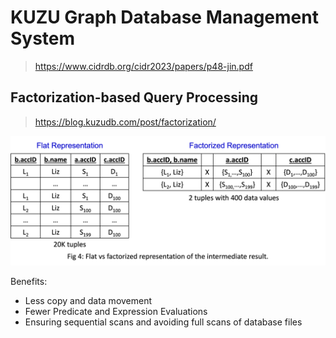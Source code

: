 # KUZU Graph Database Management System

> https://www.cidrdb.org/cidr2023/papers/p48-jin.pdf

## Factorization-based Query Processing

> https://blog.kuzudb.com/post/factorization/

![1747884342555](image/kuzu/1747884342555.png)

Benefits:
- Less copy and data movement
- Fewer Predicate and Expression Evaluations
- Ensuring sequential scans and avoiding full scans of database files
